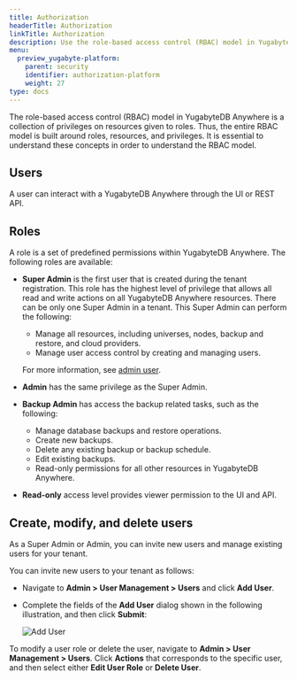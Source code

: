 ```yaml
---
title: Authorization
headerTitle: Authorization
linkTitle: Authorization
description: Use the role-based access control (RBAC) model in YugabyteDB Anywhere to manage users and roles.
menu:
  preview_yugabyte-platform:
    parent: security
    identifier: authorization-platform
    weight: 27
type: docs
---
```


The role-based access control (RBAC) model in YugabyteDB Anywhere is a collection of privileges on resources given to roles. Thus, the entire RBAC model is built around roles, resources, and privileges. It is essential to understand these concepts in order to understand the RBAC model.

## Users

A user can interact with a YugabyteDB Anywhere through the UI or REST API.

## Roles

A role is a set of predefined permissions within YugabyteDB Anywhere. The following roles are available:

* **Super Admin** is the first user that is created during the tenant registration. This role has the highest level of privilege that allows all read and write actions on all YugabyteDB Anywhere resources. There can be only one Super Admin in a tenant. This Super Admin can perform the following:

  * Manage all resources, including universes, nodes, backup and restore, and cloud providers.
  * Manage user access control by creating and managing users.

  For more information, see [admin user](../../configure-yugabyte-platform/create-admin-user/).
* **Admin** has the same privilege as the Super Admin.
* **Backup Admin** has access the backup related tasks, such as the following:

  * Manage database backups and restore operations.
  * Create new backups.
  * Delete any existing backup or backup schedule.
  * Edit existing backups.
  * Read-only permissions for all other resources in YugabyteDB Anywhere.
* **Read-only** access level provides viewer permission to the UI and API.

## Create, modify, and delete users

As a Super Admin or Admin, you can invite new users and manage existing users for your tenant.

You can invite new users to your tenant as follows:

* Navigate to **Admin > User Management > Users** and click **Add User**.

* Complete the fields of the **Add User** dialog shown in the following illustration, and then click **Submit**:

  ![Add User](/images/yp/authorization-platform/add-user.png)

To modify a user role or delete the user, navigate to **Admin > User Management > Users**. Click **Actions** that corresponds to the specific user, and then select either **Edit User Role** or **Delete User**.
